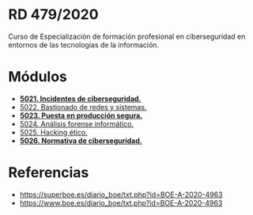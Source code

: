 # RD 479/2020

Curso de Especialización de formación profesional en ciberseguridad en entornos de las tecnologías de la información.

# Módulos

- **[5021. Incidentes de ciberseguridad.](docs/5021.md)**
- [5022. Bastionado de redes y sistemas.]()
- **[5023. Puesta en producción segura.](docs/5023.md)**
- [5024. Análisis forense informático.]()
- [5025. Hacking ético.]()
- **[5026. Normativa de ciberseguridad.](docs/5026.md)**

# Referencias

- https://superboe.es/diario_boe/txt.php?id=BOE-A-2020-4963
- https://www.boe.es/diario_boe/txt.php?id=BOE-A-2020-4963
